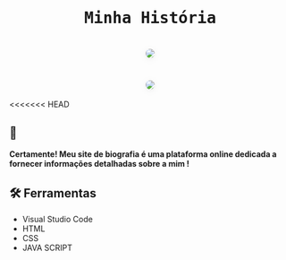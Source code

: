 <h1 align="center" style=" font-family:'Source Code Pro', monospace;">
  <p>Minha História</p>
</h1>
<h1 align="center">
  <img style="border-radius: 30px;box-shadow: #f1f1f1 0px 2px 4px 0px, #f1f1f1 0px 2px 16px 0px;" src="https://cdn.discordapp.com/attachments/1029793248639733790/1183954327304409109/Screenshot_3.png?ex=658a3664&is=6577c164&hm=fe7240748c63ce7818f77cdb43684733adb2ea5959e9ec9ca922eefa9fde93ee&"/>
</h1>
<h1 align="center">
  <img style="border-radius: 30px;box-shadow: #f1f1f1 0px 2px 4px 0px, #f1f1f1 0px 2px 16px 0px;" src="https://cdn.discordapp.com/attachments/1029793248639733790/1183950726519591012/Screenshot_4.png?ex=658a3309&is=6577be09&hm=ac276bae71cdaec864c197b76216b557cab7cc3e20bb8d36872569d1242c9ff2&"/>
</h1>

<<<<<<< HEAD
## 🚨
  **Certamente! Meu site de biografia é uma plataforma online dedicada a fornecer informações detalhadas sobre a mim !**


## 🛠️ Ferramentas
- Visual Studio Code
- HTML
- CSS
- JAVA SCRIPT

